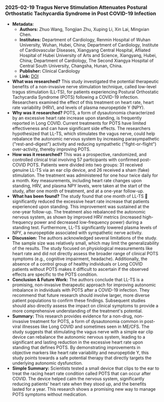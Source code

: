 ### 2025-02-19 Tragus Nerve Stimulation Attenuates Postural Orthostatic Tachycardia Syndrome in Post COVID-19 Infection
- **Metadata:**
    - **Authors:** Zhuo Wang, Tongjian Zhu, Xuping Li, Xin Lai, Mingxian Chen.
    - **Institutes:** Department of Cardiology, Renmin Hospital of Wuhan University, Wuhan, Hubei, China; Department of Cardiology, Institute of Cardiovascular Diseases, Xiangyang Central Hospital, Afliated Hospital of Hubei University of Arts and Science, Xiangyang, Hubei, China; Department of Cardiology, The Second Xiangya Hospital of Central South University, Changsha, Hunan, China.
    - **Publisher:** Clinical Cardiology
    - **Link:** [DOI](https://doi.org/10.1002/clc.70110)
- **What was researched?**
This study investigated the potential therapeutic benefits of a non-invasive nerve stimulation technique, called low-level tragus stimulation (LL-TS), for patients experiencing Postural Orthostatic Tachycardia Syndrome (POTS) following a COVID-19 infection. Researchers examined the effect of this treatment on heart rate, heart rate variability (HRV), and levels of plasma neuropeptide Y (NPY).
- **Why was it researched?**
POTS, a form of dysautonomia characterized by an excessive heart rate increase upon standing, is frequently reported in Long COVID. Current treatments for POTS have limited effectiveness and can have significant side effects. The researchers hypothesized that LL-TS, which stimulates the vagus nerve, could help rebalance the autonomic nervous system by increasing parasympathetic ("rest-and-digest") activity and reducing sympathetic ("fight-or-flight") over-activity, thereby improving POTS.
- **How was it researched?**
This was a prospective, randomized, and controlled clinical trial involving 57 participants with confirmed post-COVID POTS. Patients were divided into two groups: 31 received genuine LL-TS via an ear clip device, and 26 received a sham (fake) stimulation. The treatment was administered for one hour twice daily for a month. Key measurements, including heart rate changes upon standing, HRV, and plasma NPY levels, were taken at the start of the study, after one month of treatment, and at a one-year follow-up.
- **What has been found?**
The study found that one month of LL-TS 💊 significantly reduced the excessive heart rate increase that patients experienced upon standing. This improvement was sustained at the one-year follow-up. The treatment also rebalanced the autonomic nervous system, as shown by improved HRV metrics (increased high-frequency power and decreased low-frequency power) during a standing test. Furthermore, LL-TS significantly lowered plasma levels of NPY, a neuropeptide associated with sympathetic nerve activity.
- **Discussion:**
The authors acknowledged several limitations of the study. The sample size was relatively small, which may limit the generalizability of the results. The study focused on physiological measurements like heart rate and did not directly assess the broader range of clinical POTS symptoms (e.g., cognitive impairment, headache). Additionally, the absence of a control group of healthy individuals or Long COVID patients without POTS makes it difficult to ascertain if the observed effects are specific to the POTS condition.
- **Conclusion & Future Work:**
The authors conclude that LL-TS is a promising, non-invasive therapeutic approach for improving autonomic imbalance in individuals with POTS after a COVID-19 infection. They recommend that future research should involve larger, more diverse patient populations to confirm these findings. Subsequent studies should also directly assess the impact on clinical symptoms to provide a more comprehensive understanding of the treatment's potential.
- **Summary:**
This research provides evidence for a non-drug, non-invasive treatment for POTS, a form of dysautonomia common in post-viral illnesses like Long COVID and sometimes seen in ME/CFS. The study suggests that stimulating the vagus nerve with a simple ear clip device can rebalance the autonomic nervous system, leading to a significant and lasting reduction in the excessive heart rate upon standing that defines POTS. By demonstrating improvements in objective markers like heart rate variability and neuropeptide Y, this study points towards a safe potential therapy that directly targets the underlying autonomic dysfunction.
- **Simple Summary:**
Scientists tested a small device that clips to the ear to treat the racing heart rate condition called POTS that can occur after COVID. The device helped calm the nervous system, significantly reducing patients' heart rate when they stood up, and the benefits lasted for a year. This research shows a promising new way to manage POTS symptoms without medication.